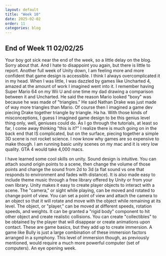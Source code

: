 ```yaml
---
layout: default
title: "Week 10"
date: 2025-02-02
order: 11
categories: blog
---
```


## End of Week 11 02/02/25
Your boy got sick near the end of the week, so a little delay on the blog. Sorry about that. And I hate to disappoint you again, but there is little to report. Another full week of Unity down, I am feeling more and more confident that game design is accessible. I think I always overcomplicated it in my head. When I was little, I was dazzled by games like Uncharted 4, amazed at the amount of work I imagined went into it. I remember having Super Mario 64 on my Wii U and one time my dad drawing a comparison between it and Uncharted. He said the reason Mario looked "boxy" was because he was made of "triangles." He said Nathan Drake was just made of way more triangles than Mario. Of course then I imagined a game dev piecing Drake together triangle by triangle. Ha ha. With those kinds of misconceptions, I guess I imagined game design to be this genius level thing only, well, geniuses could do. As I go through the tutorials, at least so far, I come away thinking "this is it?" I realize there is much going on in the back end that IS complicated, but on the surface, piecing together a simple 3D scene is not rocket science. I now know why games are so expensive to make though. I am running basic unity scenes on my mac and it is very low quality. GTA 4 would take 4,000 macs.

I have learned some cool skills on unity. Sound design is intuitive. You can attach sound origin points to a scene, then change the volume of those points and change the sound from 2d to 3d (a flat sound vs one that responds to environment and fades with distance). It is also made easy to include theme music through a free library offered by Unity or from your own library. Unity makes it easy to create player objects to interact with a scene. The "camera," or sight while playing, can be moved and rotated to change point of view. You can set a point of view and attach the camera to an object so that it will rotate and move with the object while remaining at its level. The object, or "player," can be moved at different speeds, rotation speeds, and weights. It can be granted a "rigid body" component to hit other object and create realistic collisions. You can create "collectibles" to be obtained by the player that will disappear or create animations upon contact. These are game basics, but they add up to create immersion. A game like Bully is just a large combination of these immersion factors arranged in a symphony. This level of immersion though, as previously mentioned, would require a much more powerful computer (set of computers). An eye opening week.
